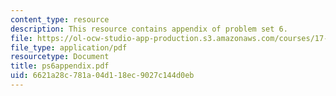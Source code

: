 ```yaml
---
content_type: resource
description: This resource contains appendix of problem set 6.
file: https://ol-ocw-studio-app-production.s3.amazonaws.com/courses/17-881-game-theory-and-political-theory-fall-2004/6621a28c781a04d118ec9027c144d0eb_ps6appendix.pdf
file_type: application/pdf
resourcetype: Document
title: ps6appendix.pdf
uid: 6621a28c-781a-04d1-18ec-9027c144d0eb
---
```

